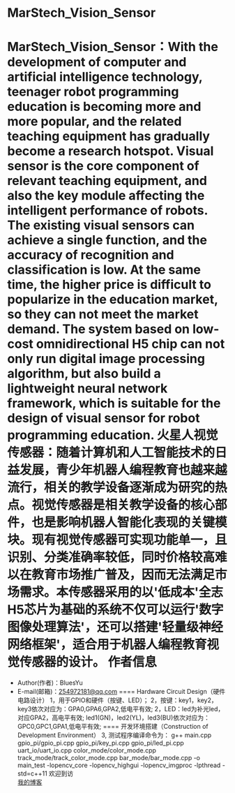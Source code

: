 MarStech_Vision_Sensor
====
   MarStech_Vision_Sensor：With the development of computer and artificial intelligence technology, teenager robot programming education 
 is becoming more and more popular, and the related teaching equipment has gradually become a research hotspot. Visual sensor is the core
 component of relevant teaching equipment, and also the key module affecting the intelligent performance of robots. The existing visual 
 sensors can achieve a single function, and the accuracy of recognition and classification is low. At the same time, the higher price is 
 difficult to popularize in the education market, so they can not meet the market demand. The system based on low-cost omnidirectional H5
 chip can not only run digital image processing algorithm, but also build a lightweight neural network framework, which is suitable for
 the design of visual sensor for robot programming education.
    火星人视觉传感器：随着计算机和人工智能技术的日益发展，青少年机器人编程教育也越来越流行，相关的教学设备逐渐成为研究的热点。视觉传感器是相关教学设备的核心部件，也是影响机器人智能化表现的关键模块。现有视觉传感器可实现功能单一，且识别、分类准确率较低，同时价格较高难以在教育市场推广普及，因而无法满足市场需求。本传感器采用的以'低成本'全志H5芯片为基础的系统不仅可以运行'数字图像处理算法'，还可以搭建'轻量级神经网络框架'，适合用于机器人编程教育视觉传感器的设计。
作者信息
====
* Author(作者)：BluesYu
* E-mail(邮箱)：254972181@qq.com
====
Hardware Circuit Design（硬件电路设计）
1，用于GPIO和硬件（按键、LED）；
2，按键：key1，key2，key3依次对应为：GPA0,GPA6,GPA2,低电平有效;
2，LED：led为补光led，对应GPA2，高电平有效;
       led1(GN)，led2(YL)，led3(BU)依次对应为：GPC0,GPC1,GPA1,低电平有效;
====
开发环境搭建（Construction of Development Environment）
3, 测试程序编译命令为：
g++ main.cpp gpio_pi/gpio_pi.cpp gpio_pi/key_pi.cpp gpio_pi/led_pi.cpp  uart_io/uart_io.cpp  color_mode/color_mode.cpp track_mode/track_color_mode.cpp bar_mode/bar_mode.cpp -o main_test -lopencv_core -lopencv_highgui -lopencv_imgproc -lpthread -std=c++11
    欢迎到访  
[我的博客](http://blog.csdn.net/guodongxiaren)
